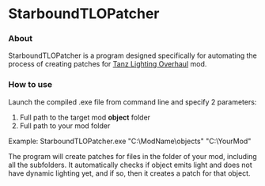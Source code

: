 # StarboundTLOPatcher
### About
StarboundTLOPatcher is a program designed specifically for automating the process of creating patches for [Tanz Lighting Overhaul](https://steamcommunity.com/sharedfiles/filedetails/?id=729467376) mod.

### How to use
Launch the compiled .exe file from command line and specify 2 parameters:
1. Full path to the target mod **object** folder
2. Full path to your mod folder

Example: StarboundTLOPatcher.exe "C:\ModName\objects" "C:\YourMod"

The program will create patches for files in the folder of your mod, including all the subfolders. It automatically checks if object emits light and does not have dynamic lighting yet, and if so, then it creates a patch for that object.
